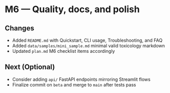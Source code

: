 M6 — Quality, docs, and polish
===============================

Changes
-------

- Added `README.md` with Quickstart, CLI usage, Troubleshooting, and FAQ
- Added `data/samples/mini_sample.md` minimal valid toxicology markdown
- Updated `plan.md` M6 checklist items accordingly

Next (Optional)
---------------

- Consider adding `api/` FastAPI endpoints mirroring Streamlit flows
- Finalize commit on `beta` and merge to `main` after tests pass


